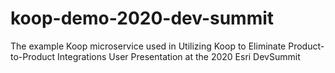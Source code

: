 # koop-demo-2020-dev-summit
The example Koop microservice used in Utilizing Koop to Eliminate Product-to-Product Integrations User Presentation at the 2020 Esri DevSummit
